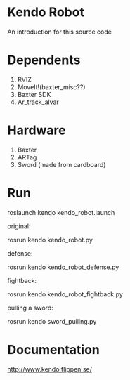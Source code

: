 # Kendo Robot
An introduction for this source code

# Dependents

1. RVIZ
2. MoveIt!(baxter_misc??)
3. Baxter SDK
4. Ar_track_alvar

# Hardware

1. Baxter
2. ARTag
3. Sword (made from cardboard)

# Run

roslaunch kendo kendo_robot.launch 

original:

rosrun kendo kendo_robot.py

defense:

rosrun kendo kendo_robot_defense.py

fightback:

rosrun kendo kendo_robot_fightback.py

pulling a sword:

rosrun kendo sword_pulling.py

# Documentation

http://www.kendo.flippen.se/

